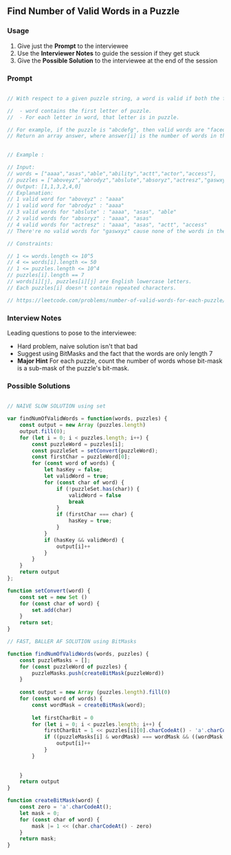 ## Find Number of Valid Words in a Puzzle

### Usage

1. Give just the **Prompt** to the interviewee
2. Use the **Interviewer Notes** to guide the session if they get stuck
3. Give the **Possible Solution** to the interviewee at the end of the session

### Prompt

```javascript

// With respect to a given puzzle string, a word is valid if both the following conditions are satisfied:

//  - word contains the first letter of puzzle.
//  - For each letter in word, that letter is in puzzle.

// For example, if the puzzle is "abcdefg", then valid words are "faced", "cabbage", and "baggage"; while invalid words are "beefed" (doesn't include "a") and "based" (includes "s" which isn't in the puzzle).
// Return an array answer, where answer[i] is the number of words in the given word list words that are valid with respect to the puzzle puzzles[i].
 

// Example :

// Input: 
// words = ["aaaa","asas","able","ability","actt","actor","access"], 
// puzzles = ["aboveyz","abrodyz","abslute","absoryz","actresz","gaswxyz"]
// Output: [1,1,3,2,4,0]
// Explanation:
// 1 valid word for "aboveyz" : "aaaa" 
// 1 valid word for "abrodyz" : "aaaa"
// 3 valid words for "abslute" : "aaaa", "asas", "able"
// 2 valid words for "absoryz" : "aaaa", "asas"
// 4 valid words for "actresz" : "aaaa", "asas", "actt", "access"
// There're no valid words for "gaswxyz" cause none of the words in the list contains letter 'g'.

// Constraints:

// 1 <= words.length <= 10^5
// 4 <= words[i].length <= 50
// 1 <= puzzles.length <= 10^4
// puzzles[i].length == 7
// words[i][j], puzzles[i][j] are English lowercase letters.
// Each puzzles[i] doesn't contain repeated characters.

// https://leetcode.com/problems/number-of-valid-words-for-each-puzzle/
```

### Interview Notes

Leading questions to pose to the interviewee:
- Hard problem, naive solution isn't that bad
- Suggest using BitMasks and the fact that the words are only length 7
- **Major Hint** For each puzzle, count the number of words whose bit-mask is a sub-mask of the puzzle's bit-mask.

### Possible Solutions

```javascript

// NAIVE SLOW SOLUTION using set

var findNumOfValidWords = function(words, puzzles) {
    const output = new Array (puzzles.length)
    output.fill(0);
    for (let i = 0; i < puzzles.length; i++) {
        const puzzleWord = puzzles[i];
        const puzzleSet = setConvert(puzzleWord);
        const firstChar = puzzleWord[0];
        for (const word of words) {
            let hasKey = false;
            let validWord = true;
            for (const char of word) {
                if (!puzzleSet.has(char)) {
                    validWord = false
                    break
                }
                if (firstChar === char) {
                    hasKey = true;
                }
            }
            if (hasKey && validWord) {
                output[i]++
            }
        }
    }
    return output
};

function setConvert(word) {
    const set = new Set ()
    for (const char of word) {
        set.add(char)
    }
    return set;
}

// FAST, BALLER AF SOLUTION using BitMasks

function findNumOfValidWords(words, puzzles) {
    const puzzleMasks = [];
    for (const puzzleWord of puzzles) {
        puzzleMasks.push(createBitMask(puzzleWord))
    }
    
    const output = new Array (puzzles.length).fill(0)
    for (const word of words) {
        const wordMask = createBitMask(word);
        
        let firstCharBit = 0
        for (let i = 0; i < puzzles.length; i++) {
            firstCharBit = 1 << puzzles[i][0].charCodeAt() - 'a'.charCodeAt();
            if ((puzzleMasks[i] & wordMask) === wordMask && ((wordMask & firstCharBit) === firstCharBit)) {
                output[i]++
            }
        }
        
        
    }
    return output
}

function createBitMask(word) {
    const zero = 'a'.charCodeAt();
    let mask = 0;
    for (const char of word) {
        mask |= 1 << (char.charCodeAt() - zero)
    }
    return mask;
}
```